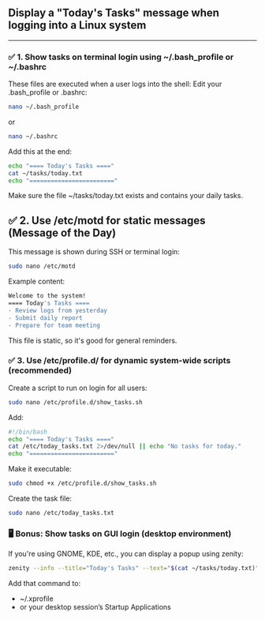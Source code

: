 ## Display a "Today's Tasks" message when logging into a Linux system

---

### ✅ 1. Show tasks on terminal login using ~/.bash_profile or ~/.bashrc

These files are executed when a user logs into the shell:
Edit your .bash_profile or .bashrc:
```bash
nano ~/.bash_profile
```
or
```bash
nano ~/.bashrc
```
Add this at the end:
```bash
echo "==== Today's Tasks ===="
cat ~/tasks/today.txt
echo "========================"
```
Make sure the file ~/tasks/today.txt exists and contains your daily tasks.

## ✅ 2. Use /etc/motd for static messages (Message of the Day)

This message is shown during SSH or terminal login:
```bash
sudo nano /etc/motd
```
Example content:
```bash
Welcome to the system!
==== Today's Tasks ====
- Review logs from yesterday
- Submit daily report
- Prepare for team meeting
```
This file is static, so it's good for general reminders.

### ✅ 3. Use /etc/profile.d/ for dynamic system-wide scripts (recommended)

Create a script to run on login for all users:
```bash
sudo nano /etc/profile.d/show_tasks.sh
```
Add:
```bash
#!/bin/bash
echo "==== Today's Tasks ===="
cat /etc/today_tasks.txt 2>/dev/null || echo "No tasks for today."
echo "========================"
```
Make it executable:
```bash
sudo chmod +x /etc/profile.d/show_tasks.sh
```
Create the task file:
```bash
sudo nano /etc/today_tasks.txt
```

### 🖥️ Bonus: Show tasks on GUI login (desktop environment)

If you're using GNOME, KDE, etc., you can display a popup using zenity:
```bash
zenity --info --title="Today's Tasks" --text="$(cat ~/tasks/today.txt)"
```
Add that command to:
- ~/.xprofile
- or your desktop session’s Startup Applications
